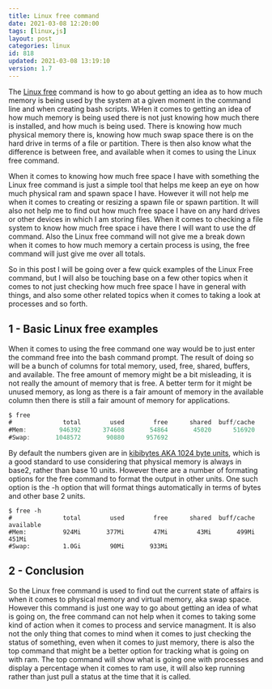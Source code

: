 ```yaml
---
title: Linux free command
date: 2021-03-08 12:20:00
tags: [linux,js]
layout: post
categories: linux
id: 818
updated: 2021-03-08 13:19:10
version: 1.7
---
```


The [Linux free](https://linuxize.com/post/free-command-in-linux/) command is how to go about getting an idea as to how much memory is being used by the system at a given moment in the command line and when creating bash scripts. WHen it comes to getting an idea of how much memory is being used there is not just knowing how much there is installed, and how much is being used. There is knowing how much physical memory there is, knowing how much swap space there is on the hard drive in terms of a file or partition. There is then also know what the difference is between free, and available when it comes to using the Linux free command.

When it comes to knowing how much free space I have with something the Linux free command is just a simple tool that helps me keep an eye on how much physical ram and spawn space I have. However it will not help me when it comes to creating or resizing a spawn file or spawn partition. It will also not help me to find out how much free space I have on any hard drives or other devices in which I am storing files. When it comes to checking a file system to know how much free space i have there I will want to use the df command. Also the Linux free command will not give me a break down when it comes to how much memory a certain process is using, the free command will just give me over all totals.

So in this post I will be going over a few quick examples of the Linux Free command, but I will also be touching base on a few other topics when it comes to not just checking how much free space I have in general with things, and also some other related topics when it comes to taking a look at processes and so forth.

<!-- more -->


## 1 - Basic Linux free examples

When it comes to using the free command one way would be to just enter the command free into the bash command prompt. The result of doing so will be a bunch of columns for total memory, used, free, shared, buffers, and available. The free amount of memory might be a bit misleading, it is not really the amount of memory that is free. A better term for it might be unused memory, as long as there is a fair amount of memory in the available column then there is still a fair amount of memory for applications.

```js
$ free
#              total        used        free      shared  buff/cache   available
#Mem:         946392      374608       54864       45020      516920      474404
#Swap:       1048572       90880      957692
```

By default the numbers given are in [kibibytes AKA 1024 byte units](https://www.logicmonitor.com/blog/what-the-hell-is-a-kibibyte), which is a good standard to use considering that physical memory is always in base2, rather than base 10 units. However there are a number of formating options for the free command to format the output in other units. One such option is the -h option that will format things automatically in terms of bytes and other base 2 units.

``` 
$ free -h
#              total        used        free      shared  buff/cache   available
#Mem:          924Mi       377Mi        47Mi        43Mi       499Mi       451Mi
#Swap:         1.0Gi        90Mi       933Mi
```

## 2 - Conclusion

So the Linux free command is used to find out the current state of affairs is when it comes to physical memory and virtual memory, aka swap space. However this command is just one way to go about getting an idea of what is going on, the free command can not help when it comes to taking some kind of action when it comes to process and service managment. It is also not the only thing that comes to mind when it comes to just checking the status of something, even when it comes to just memory, there is also the top command that might be a better option for tracking what is going on with ram. The top command will show what is going one with processes and display a percentage when it comes to ram use, it will also kep running rather than just pull a status at the time that it is called.



